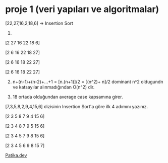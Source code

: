 # proje 1 (veri yapıları ve algoritmalar)

[22,27,16,2,18,6] -> Insertion Sort

1)

[2 27 16 22 18 6] 

[2 6 16 22 18 27]

[2 6 16 18 22 27]

[2 6 16 18 22 27]

2)    n+(n-1)+(n-2)+...+1 = [n.(n+1)]/2 = [(n^2)+ n]/2 dominant n^2 oldugundn ve katsayılar alınmadığından O(n^2) dir.

4)    18 ortada olduğundan average case kapsamına girer.


   

[7,3,5,8,2,9,4,15,6] dizisinin Insertion Sort'a göre ilk 4 adımını yazınız.

[2 3 5 8 7 9 4 15 6]

[2 3 4 8 7 9 5 15 6]

[2 3 4 5 7 9 8 15 6]

[2 3 4 5 6 9 8 15 7]

[Patika.dev](https://www.patika.dev/tr)
